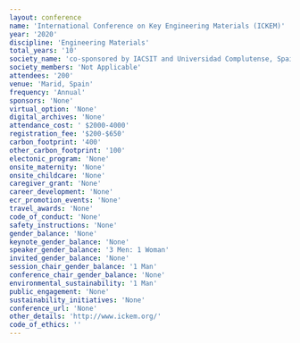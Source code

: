 ```yaml
---
layout: conference 
name: 'International Conference on Key Engineering Materials (ICKEM)'
year: '2020'
discipline: 'Engineering Materials'
total_years: '10'
society_name: 'co-sponsored by IACSIT and Universidad Complutense, Spain'
society_members: 'Not Applicable'
attendees: '200'
venue: 'Marid, Spain'
frequency: 'Annual'
sponsors: 'None'
virtual_option: 'None'
digital_archives: 'None'
attendance_cost: ' $2000-4000'
registration_fee: '$200-$650'
carbon_footprint: '400'
other_carbon_footprint: '100'
electonic_program: 'None'
onsite_maternity: 'None'
onsite_childcare: 'None'
caregiver_grant: 'None'
career_development: 'None'
ecr_promotion_events: 'None'
travel_awards: 'None'
code_of_conduct: 'None'
safety_instructions: 'None'
gender_balance: 'None'
keynote_gender_balance: 'None'
speaker_gender_balance: '3 Men: 1 Woman'
invited_gender_balance: 'None'
session_chair_gender_balance: '1 Man'
conference_chair_gender_balance: 'None'
environmental_sustainability: '1 Man'
public_engagement: 'None'
sustainability_initiatives: 'None'
conference_url: 'None'
other_details: 'http://www.ickem.org/'
code_of_ethics: ''
---
```


